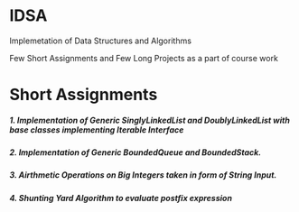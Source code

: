 # IDSA
Implemetation of Data Structures and Algorithms

Few Short Assignments and Few Long Projects as a part of course work

# Short Assignments

##### 1. Implementation of Generic SinglyLinkedList and DoublyLinkedList with base classes implementing Iterable Interface

##### 2. Implementation of Generic BoundedQueue and BoundedStack.

##### 3. Airthmetic Operations on Big Integers taken in form of String Input.

##### 4. Shunting Yard Algorithm to evaluate postfix expression

